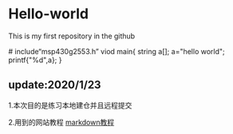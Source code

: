 # Hello-world
This is my first repository in the github 



# include“msp430g2553.h”
viod main{
string a[];
a="hello world";
  printf{"%d",a};
}

## update:2020/1/23 
1.本次目的是练习本地建仓并且远程提交

2.用到的网站教程 
[markdown教程](https://www.jianshu.com/p/8c1b2b39deb0)


